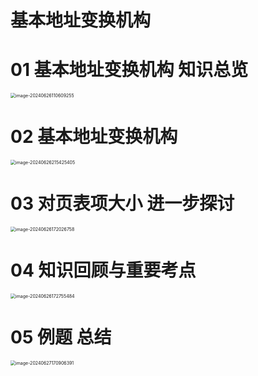 # 基本地址变换机构



# 01 基本地址变换机构 知识总览

<img src="https://cvp.oss-cn-shanghai.aliyuncs.com/picgo/202406261106587.png" alt="image-20240626110609255" style="zoom:50%;" />



# 02 基本地址变换机构

<img src="https://cvp.oss-cn-shanghai.aliyuncs.com/picgo/202406262154240.png" alt="image-20240626215425405" style="zoom:50%;" />



# 03 对页表项大小 进一步探讨

<img src="https://cvp.oss-cn-shanghai.aliyuncs.com/picgo/202406261720278.png" alt="image-20240626172026758" style="zoom:50%;" />



# 04 知识回顾与重要考点

<img src="https://cvp.oss-cn-shanghai.aliyuncs.com/picgo/202406261727877.png" alt="image-20240626172755484" style="zoom:50%;" />



# 05 例题 总结

<img src="https://cvp.oss-cn-shanghai.aliyuncs.com/picgo/202406271709722.png" alt="image-20240627170906391" style="zoom:50%;" />